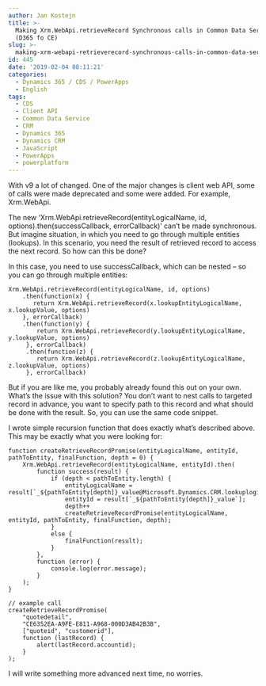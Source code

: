 ```yaml
---
author: Jan Kostejn
title: >-
  Making Xrm.WebApi.retrieveRecord Synchronous calls in Common Data Service
  (D365 fo CE)
slug: >-
  making-xrm-webapi-retrieverecord-synchronous-calls-in-common-data-service-d365-fo-ce
id: 445
date: '2019-02-04 08:11:21'
categories:
  - Dynamics 365 / CDS / PowerApps
  - English
tags:
  - CDS
  - Client API
  - Common Data Service
  - CRM
  - Dynamics 365
  - Dynamics CRM
  - JavaScript
  - PowerApps
  - powerplatform
---
```


With v9 a lot of changed. One of the major changes is client web API, some of calls were made deprecated and some were added. For example, Xrm.WebApi.

The new ‘Xrm.WebApi.retrieveRecord(entityLogicalName, id, options).then(successCallback, errorCallback)’ can’t be made synchronous. But imagine situation, in which you need to go through multiple entities (lookups). In this scenario, you need the result of retrieved record to access the next record. So how can this be done?

In this case, you need to use successCallback, which can be nested – so you can go through multiple entities:

    Xrm.WebApi.retrieveRecord(entityLogicalName, id, options)
        .then(function(x) {
           return Xrm.WebApi.retrieveRecord(x.lookupEntityLogicalName, x.lookupValue, options)
        }, errorCallback)
        .then(function(y) {
            return Xrm.WebApi.retrieveRecord(y.lookupEntityLogicalName, y.lookupValue, options)
         }, errorCallback)
         .then(function(z) {
            return Xrm.WebApi.retrieveRecord(z.lookupEntityLogicalName, z.lookupValue, options)
         }, errorCallback)

But if you are like me, you probably already found this out on your own. What’s the issue with this solution? You don’t want to nest calls to targeted record in advance, you want to specify path to this record and what should be done with the result. So, you can use the same code snippet.

I wrote simple recursion function that does exactly what’s described above. This may be exactly what you were looking for:

    function createRetrieveRecordPromise(entityLogicalName, entityId, pathToEntity, finalFunction, depth = 0) {
        Xrm.WebApi.retrieveRecord(entityLogicalName, entityId).then(
            function success(result) {
                if (depth < pathToEntity.length) {
                    entityLogicalName = result[`_${pathToEntity[depth]}_value@Microsoft.Dynamics.CRM.lookuplogicalname`];
                    entityId = result[`_${pathToEntity[depth]}_value`];
                    depth++
                    createRetrieveRecordPromise(entityLogicalName, entityId, pathToEntity, finalFunction, depth);
                }
                else {
                    finalFunction(result);
                }
            },
            function (error) {
                console.log(error.message);
            }
        );
    }

    // example call
    createRetrieveRecordPromise(
        "quotedetail",
        "CE6352EA-A9FE-E811-A968-000D3AB42B3B",
        ["quoteid", "customerid"],
        function (lastRecord) {
            alert(lastRecord.accountid);
        }
    );

I will write something more advanced next time, no worries.